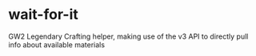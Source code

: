 # wait-for-it
GW2 Legendary Crafting helper, making use of the v3 API to directly pull info about available materials
